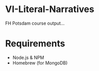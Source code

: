 # VI-Literal-Narratives
FH Potsdam course output…


# Requirements
- Node.js & NPM
- Homebrew (for MongoDB)